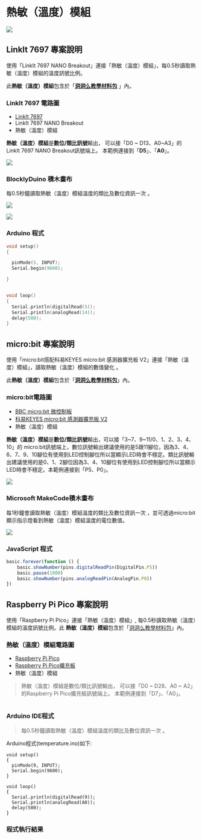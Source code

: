 # 熱敏（溫度）模組

![](../../.gitbook/assets/linkit7697\_temperature\_00.png)

## LinkIt 7697 專案說明

使用「LinkIt 7697 NANO Breakout」連接「熱敏（溫度）模組」，每0.5秒讀取熱敏（溫度）模組的溫度訊號比例。

此**熱敏（溫度）模組**包含於「[**洞洞么教學材料包**](https://www.robotkingdom.com.tw/product/rk-education-kit-001/) 」內。

### LinkIt 7697 電路圖

* [LinkIt 7697](https://www.robotkingdom.com.tw/product/linkit-7697/)
* LinkIt 7697 NANO Breakout
* 熱敏（溫度）模組

**熱敏（溫度）模組**是**數位/類比訊號**輸出， 可以接「D0 \~ D13、A0\~A3」的 LinkIt 7697 NANO Breakout訊號端上。 本範例連接到「**D5**」、「**A0**」。

![](../../.gitbook/assets/linkit7697\_temperature\_01.png)

### BlocklyDuino 積木畫布

每0.5秒鐘讀取熱敏（溫度）模組溫度的類比及數位資訊一次 。

![](../../.gitbook/assets/linkit7697\_temperature\_02.png)

![](../../.gitbook/assets/linkit7697\_temperature\_03.png)

### Arduino 程式

```c
void setup()
{

  pinMode(5, INPUT);
  Serial.begin(9600);

}


void loop()
{
  Serial.println(digitalRead(5));
  Serial.println(analogRead(14));
  delay(500);
}
```

## micro:bit 專案說明

使用「micro:bit搭配科易KEYES micro:bit 感測器擴充板 V2」連接「熱敏（溫度）模組」，讀取熱敏（溫度）模組的數值變化 。

此**熱敏（溫度）模組**包含於「[**洞洞么教學材料包**](https://www.robotkingdom.com.tw/product/rk-education-kit-001/)」內。

### micro:bit電路圖

* [BBC micro:bit 微控制板  ](https://www.robotkingdom.com.tw/product/bbc-microbit-1/)
* [科易KEYES micro:bit 感測器擴充板 V2  ](https://www.robotkingdom.com.tw/product/keyes-microbit-sensor-breakout-v2/)
* 熱敏（溫度）模組

**熱敏（溫度）模組**是**數位/類比訊號**輸出，可以接「3\~7、9\~11/0、1、2、3、4、10」的 micro:bit訊號端上，數位訊號輸出建議使用的是5跟11腳位，因為3、4、6、7、9、10腳位有使用到LED控制腳位所以當顯示LED時會不穩定。類比訊號輸出建議使用的是0、1、2腳位因為3、4、10腳位有使用到LED控制腳位所以當顯示LED時會不穩定。本範例連接到「P5、P0」。

![](../../.gitbook/assets/01.jpg)

### Microsoft MakeCode積木畫布

每1秒鐘會讀取熱敏（溫度）模組溫度的類比及數位資訊一次 ，並可透過micro:bit顯示指示燈看到熱敏（溫度）模組溫度的電位數值。

![](<../../.gitbook/assets/02 (9) (1) (1).JPG>)

### JavaScript 程式

```javascript
basic.forever(function () {
    basic.showNumber(pins.digitalReadPin(DigitalPin.P5))
    basic.pause(1000)
    basic.showNumber(pins.analogReadPin(AnalogPin.P0))
})
```





## Raspberry Pi Pico 專案說明

使用「Raspberry Pi Pico」連接「熱敏（溫度）模組」, 每0.5秒讀取熱敏（溫度）模組的溫度訊號比例。此 **熱敏（溫度）模組**包含於「[洞洞么教學材料包](https://robotkingdom.com.tw/product/rk-education-kit-001/)」內。



### 熱敏（溫度）模組電路圖

* [Raspberry Pi Pico](https://robotkingdom.com.tw/product/raspberry-pi-pico/)[  ](https://www.robotkingdom.com.tw/product/bbc-microbit-1/)
* [Raspberry Pi Pico擴充板](https://robotkingdom.com.tw/product/pipico-education-kit-001/)[  ](https://www.robotkingdom.com.tw/product/keyes-microbit-sensor-breakout-v2/)
* 熱敏（溫度）模組

> 熱敏（溫度）模組是數位/類比訊號輸出， 可以接「D0 \~ D28、A0 \~ A2」的Raspberry Pi Pico擴充板訊號端上。 本範例連接到「D7」、「A0」。

<figure><img src="../../.gitbook/assets/image (1).png" alt=""><figcaption></figcaption></figure>



### Arduino IDE程式

> 每0.5秒鐘讀取熱敏（溫度）模組溫度的類比及數位資訊一次 。



Arduino程式(temperature.ino)如下:

```arduino
void setup()
{
  pinMode(9, INPUT);
  Serial.begin(9600);
}

void loop()
{
  Serial.println(digitalRead(9));
  Serial.println(analogRead(A0));
  delay(500);
}
```



### 程式執行結果

<figure><img src="../../.gitbook/assets/image (9).png" alt=""><figcaption></figcaption></figure>
